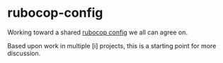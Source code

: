 # rubocop-config
Working toward a shared [rubocop config](./.rubocop.yml) we all can agree on.

Based upon work in multiple [i] projects, this is a starting point for more discussion.

